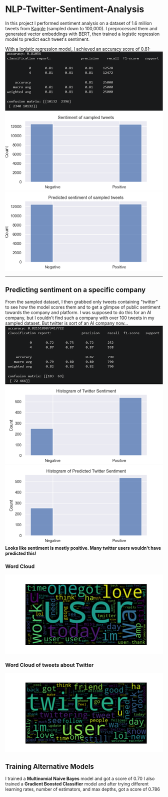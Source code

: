 # **NLP-Twitter-Sentiment-Analysis**
In this project I performed sentiment analysis on a dataset of 1.6 million tweets from [Kaggle](https://www.kaggle.com/datasets/kazanova/sentiment140) (sampled down to 100,000). I preprocessed them and generated vector embeddings with BERT, then trained a logistic regression model to predict each tweet's sentiment.

With a logistic regression model, I achieved an accuracy score of 0.81:  
![logistic regression scores](logreg_eval.png)  
![histogram of sampled tweets](hist_y_test.png)
![histogram of predicted sentiment](hist_y_pred.png)
_______
## Predicting sentiment on a specific company
From the sampled dataset, I then grabbed only tweets containing "twitter" to see how the model scores them and to get a glimpse of public sentiment towards the company and platform. I was supposed to do this for an AI company, but I couldn't find such a company with over 100 tweets in my sampled dataset. But  twitter is sort of an AI company now...  
![logistic regression scores on twitter tweets](twitter_eval.png)
![histogram of twitter sentiment](hist_twit_y.png)
![histogram of predicted twitter sentiment](hist_twit_y_pred.png)  
**Looks like sentiment is mostly positive. Many twitter users wouldn't have predicted this!**

### Word Cloud
![Word cloud of 100k dataset](cloud_all.png)
### Word Cloud of tweets about Twitter
![Word cloud of tweets about Twitter](cloud_twit.png)

## Training Alternative Models
I trained a **Multinomial Naive Bayes** model and got a score of 0.70
I also trained a **Gradient Boosted Classifier** model and after trying different learning rates, number of estimators, and max depths, got a score of 0.786
